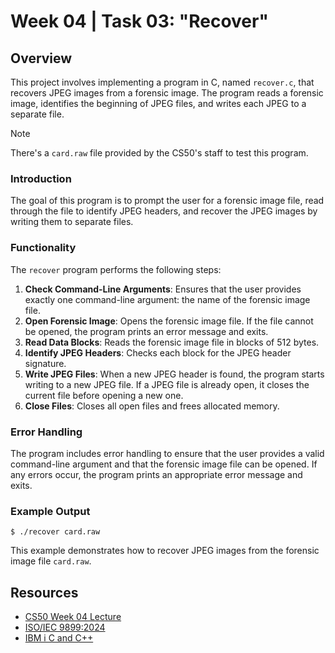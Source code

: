 # Week 04 | Task 03: "Recover"

## Overview

This project involves implementing a program in C, named `recover.c`, that recovers JPEG images from a forensic image. The program reads a forensic image, identifies the beginning of JPEG files, and writes each JPEG to a separate file.

> [!NOTE]
> There's a `card.raw` file provided by the CS50's staff to test this program.

### Introduction

The goal of this program is to prompt the user for a forensic image file, read through the file to identify JPEG headers, and recover the JPEG images by writing them to separate files.

### Functionality

The `recover` program performs the following steps:

1. **Check Command-Line Arguments**: Ensures that the user provides exactly one command-line argument: the name of the forensic image file.
2. **Open Forensic Image**: Opens the forensic image file. If the file cannot be opened, the program prints an error message and exits.
3. **Read Data Blocks**: Reads the forensic image file in blocks of 512 bytes.
4. **Identify JPEG Headers**: Checks each block for the JPEG header signature.
5. **Write JPEG Files**: When a new JPEG header is found, the program starts writing to a new JPEG file. If a JPEG file is already open, it closes the current file before opening a new one.
6. **Close Files**: Closes all open files and frees allocated memory.

### Error Handling

The program includes error handling to ensure that the user provides a valid command-line argument and that the forensic image file can be opened. If any errors occur, the program prints an appropriate error message and exits.

### Example Output

```console
$ ./recover card.raw
```

This example demonstrates how to recover JPEG images from the forensic image file `card.raw`.

## Resources

-   [CS50 Week 04 Lecture](https://cs50.harvard.edu/x/2025/weeks/4/)
-   [ISO/IEC 9899:2024](https://www.iso.org/standard/82075.html)
-   [IBM i C and C++](https://www.ibm.com/docs/en/i/7.5?topic=languages-c-c)
